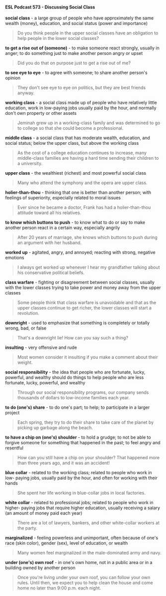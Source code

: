 #### ESL Podcast 573 - Discussing Social Class

**social class** - a large group of people who have approximately the same wealth
(money), education, and social status (power and importance)

> Do you think people in the upper social classes have an obligation to help
people in the lower social classes?

**to get a rise out of (someone)** - to make someone react strongly, usually in
anger; to do something just to make another person angry or upset

> Did you do that on purpose just to get a rise out of me?

**to see eye to eye** - to agree with someone; to share another person's opinion

> They don't see eye to eye on politics, but they are best friends anyway.

**working class** - a social class made up of people who have relatively little
education, work in low-paying jobs usually paid by the hour, and normally don't
own property or other assets

> Jeminah grew up in a working-class family and was determined to go to college
so that she could become a professional.

**middle class** - a social class that has moderate wealth, education, and social
status; below the upper class, but above the working class

> As the cost of a college education continues to increase, many middle-class
families are having a hard time sending their children to a university.

**upper class** - the wealthiest (richest) and most powerful social class

> Many who attend the symphony and the opera are upper class.

**holier-than-thou** - thinking that one is better than another person; with feelings
of superiority, especially related to moral issues

> Ever since he became a doctor, Frank has had a holier-than-thou attitude
toward all his relatives.

**to know which buttons to push** - to know what to do or say to make another
person react in a certain way, especially angrily

> After 20 years of marriage, she knows which buttons to push during an
argument with her husband.

**worked up** - agitated, angry, and annoyed; reacting with strong, negative
emotions

> I always get worked up whenever I hear my grandfather talking about his
conservative political beliefs.

**class warfare** - fighting or disagreement between social classes, usually with
the lower classes trying to take power and money away from the upper classes

> Some people think that class warfare is unavoidable and that as the upper
classes continue to get richer, the lower classes will start a revolution.

**downright** - used to emphasize that something is completely or totally wrong,
bad, or false

> That's a downright lie! How can you say such a thing?

**insulting** - very offensive and rude

> Most women consider it insulting if you make a comment about their weight.

**social responsibility** - the idea that people who are fortunate, lucky, powerful,
and wealthy should do things to help people who are less fortunate, lucky,
powerful, and wealthy

> Through our social responsibility programs, our company sends thousands of
dollars to low-income families each year.

**to do (one's) share** - to do one's part; to help; to participate in a larger project

> Each spring, they try to do their share to take care of the planet by picking up
garbage along the beach.

**to have a chip on (one's) shoulder** - to hold a grudge; to not be able to forgive
someone for something that happened in the past; to feel angry and resentful

> How can you still have a chip on your shoulder? That happened more than
three years ago, and it was an accident!

**blue collar** - related to the working class; related to people who work in low-
paying jobs, usually paid by the hour, and often for working with their hands

> She spent her life working in blue-collar jobs in local factories.

**white collar** - related to professional jobs; related to people who work in higher-
paying jobs that require higher education, usually receiving a salary (an amount
of money paid each year)

> There are a lot of lawyers, bankers, and other white-collar workers at the party.

**marginalized** - feeling powerless and unimportant, often because of one's race
(skin color), gender (sex), level of education, or wealth

> Many women feel marginalized in the male-dominated army and navy.

**under (one's) own roof** - in one's own home, not in a public area or in a
building owned by another person

> Once you're living under your own roof, you can follow your own rules. Until
then, we expect you to help clean the house and come home no later than 9:00
p.m. each night.


